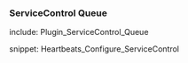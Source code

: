 

### ServiceControl Queue

include: Plugin_ServiceControl_Queue

snippet: Heartbeats_Configure_ServiceControl

